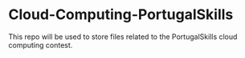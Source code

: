 # Cloud-Computing-PortugalSkills
This repo will be used to store files related to the PortugalSkills cloud computing contest.
